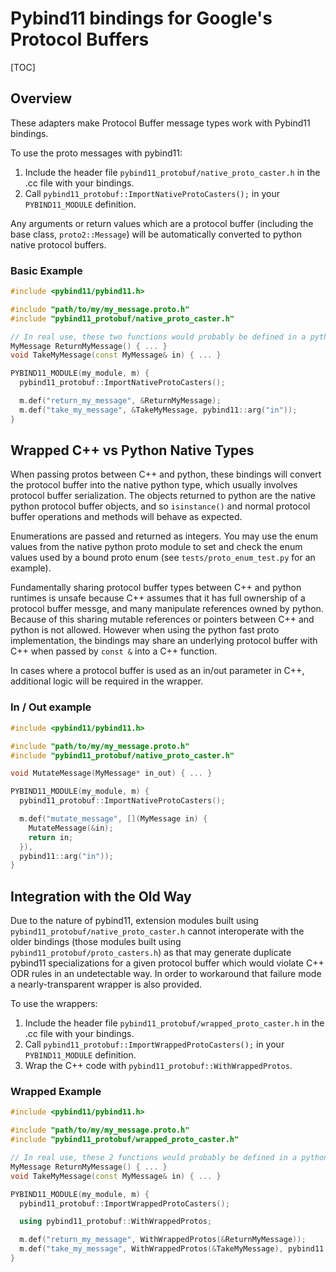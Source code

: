 # Pybind11 bindings for Google's Protocol Buffers

[TOC]

## Overview

These adapters make Protocol Buffer message types work with Pybind11 bindings.

To use the proto messages with pybind11:

1. Include the header file `pybind11_protobuf/native_proto_caster.h`
   in the .cc file with your bindings.
1. Call `pybind11_protobuf::ImportNativeProtoCasters();` in your `PYBIND11_MODULE` definition.


Any arguments or return values which are a protocol buffer (including the base
class, `proto2::Message`) will be automatically converted to python native
protocol buffers.


### Basic Example

```cpp
#include <pybind11/pybind11.h>

#include "path/to/my/my_message.proto.h"
#include "pybind11_protobuf/native_proto_caster.h"

// In real use, these two functions would probably be defined in a python-agnostic library.
MyMessage ReturnMyMessage() { ... }
void TakeMyMessage(const MyMessage& in) { ... }

PYBIND11_MODULE(my_module, m) {
  pybind11_protobuf::ImportNativeProtoCasters();

  m.def("return_my_message", &ReturnMyMessage);
  m.def("take_my_message", &TakeMyMessage, pybind11::arg("in"));
}
```


## Wrapped C++ vs Python Native Types

When passing protos between C++ and python, these bindings will convert the
protocol buffer into the native python type, which usually involves protocol
buffer serialization. The objects returned to python are the native python
protocol buffer objects, and so `isinstance()` and normal protocol buffer
operations and methods will behave as expected.

Enumerations are passed and returned as integers. You may use the enum values
from the native python proto module to set and check the enum values used
by a bound proto enum (see `tests/proto_enum_test.py` for an example).

Fundamentally sharing protocol buffer types between C++ and python runtimes
is unsafe because C++ assumes that it has full ownership of a protocol buffer
messge, and many manipulate references owned by python. Because of this sharing
mutable references or pointers between C++ and python is not allowed. However
when using the python fast proto implementation, the bindings may share an
underlying protocol buffer with C++ when passed by `const &` into a C++ function.

In cases where a protocol buffer is used as an in/out parameter in C++,
additional logic will be required in the wrapper.


### In / Out example

```cpp
#include <pybind11/pybind11.h>

#include "path/to/my/my_message.proto.h"
#include "pybind11_protobuf/native_proto_caster.h"

void MutateMessage(MyMessage* in_out) { ... }

PYBIND11_MODULE(my_module, m) {
  pybind11_protobuf::ImportNativeProtoCasters();

  m.def("mutate_message", [](MyMessage in) {
    MutateMessage(&in);
    return in;
  }),
  pybind11::arg("in"));
}
```


## Integration with the Old Way

Due to the nature of pybind11, extension modules built using `pybind11_protobuf/native_proto_caster.h`
cannot interoperate with the older bindings (those modules built using `pybind11_protobuf/proto_casters.h`)
as that may generate duplicate pybind11 specializations for a given protocol buffer
which would violate C++ ODR rules in an undetectable way. In order to workaround
that failure mode a nearly-transparent wrapper is also provided.

To use the wrappers:

1. Include the header file `pybind11_protobuf/wrapped_proto_caster.h`
   in the .cc file with your bindings.
1. Call `pybind11_protobuf::ImportWrappedProtoCasters();` in your `PYBIND11_MODULE` definition.
1. Wrap the C++ code with `pybind11_protobuf::WithWrappedProtos`.

### Wrapped Example

```cpp
#include <pybind11/pybind11.h>

#include "path/to/my/my_message.proto.h"
#include "pybind11_protobuf/wrapped_proto_caster.h"

// In real use, these 2 functions would probably be defined in a python-agnostic library.
MyMessage ReturnMyMessage() { ... }
void TakeMyMessage(const MyMessage& in) { ... }

PYBIND11_MODULE(my_module, m) {
  pybind11_protobuf::ImportWrappedProtoCasters();

  using pybind11_protobuf::WithWrappedProtos;

  m.def("return_my_message", WithWrappedProtos(&ReturnMyMessage));
  m.def("take_my_message", WithWrappedProtos(&TakeMyMessage), pybind11::arg("in"));
}
```
